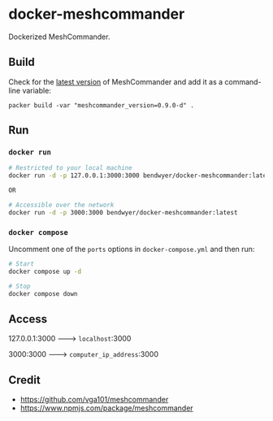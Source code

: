 docker-meshcommander
====================
Dockerized MeshCommander.

Build
-----

Check for the [latest version]((https://www.npmjs.com/package/meshcommander?activeTab=versions)) of MeshCommander and add it as a command-line variable:

    packer build -var "meshcommander_version=0.9.0-d" . 

Run
-----

### `docker run`

```bash
# Restricted to your local machine
docker run -d -p 127.0.0.1:3000:3000 bendwyer/docker-meshcommander:latest

OR 

# Accessible over the network
docker run -d -p 3000:3000 bendwyer/docker-meshcommander:latest
```

### `docker compose`

Uncomment one of the `ports` options in `docker-compose.yml` and then run:

```bash
# Start
docker compose up -d

# Stop
docker compose down
```

Access
------

127.0.0.1:3000 ---> `localhost`:3000

3000:3000 ---> `computer_ip_address`:3000

Credit
------
- https://github.com/vga101/meshcommander
- https://www.npmjs.com/package/meshcommander